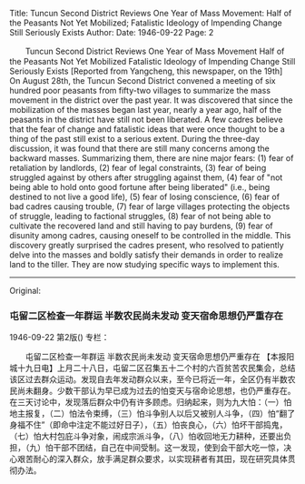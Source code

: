 Title: Tuncun Second District Reviews One Year of Mass Movement: Half of the Peasants Not Yet Mobilized; Fatalistic Ideology of Impending Change Still Seriously Exists
Author:
Date: 1946-09-22
Page: 2

　　Tuncun Second District Reviews One Year of Mass Movement
    Half of the Peasants Not Yet Mobilized
    Fatalistic Ideology of Impending Change Still Seriously Exists
    [Reported from Yangcheng, this newspaper, on the 19th] On August 28th, the Tuncun Second District convened a meeting of six hundred poor peasants from fifty-two villages to summarize the mass movement in the district over the past year. It was discovered that since the mobilization of the masses began last year, nearly a year ago, half of the peasants in the district have still not been liberated. A few cadres believe that the fear of change and fatalistic ideas that were once thought to be a thing of the past still exist to a serious extent. During the three-day discussion, it was found that there are still many concerns among the backward masses. Summarizing them, there are nine major fears: (1) fear of retaliation by landlords, (2) fear of legal constraints, (3) fear of being struggled against by others after struggling against them, (4) fear of "not being able to hold onto good fortune after being liberated" (i.e., being destined to not live a good life), (5) fear of losing conscience, (6) fear of bad cadres causing trouble, (7) fear of large villages protecting the objects of struggle, leading to factional struggles, (8) fear of not being able to cultivate the recovered land and still having to pay burdens, (9) fear of disunity among cadres, causing oneself to be controlled in the middle. This discovery greatly surprised the cadres present, who resolved to patiently delve into the masses and boldly satisfy their demands in order to realize land to the tiller. They are now studying specific ways to implement this.



<hr /> 

Original: 


### 屯留二区检查一年群运  半数农民尚未发动  变天宿命思想仍严重存在

1946-09-22
第2版()
专栏：

　　屯留二区检查一年群运
    半数农民尚未发动
    变天宿命思想仍严重存在
    【本报阳城十九日电】上月二十八日，屯留二区召集五十二个村的六百贫苦农民集会，总结该区过去群众运动。发现自去年发动群众以来，至今已将近一年，全区仍有半数农民尚未翻身。少数干部认为早已成为过去的怕变天与宿命论思想，也仍严重存在。在三天讨论中，发现落后群众中仍有许多顾虑。归纳起来，则为九大怕：（一）怕地主报复，（二）怕法令束缚，（三）怕斗争别人以后又被别人斗争，（四）怕“翻了身福不住”（即命中注定不能过好日子），（五）怕丧良心，（六）怕坏干部捣鬼，（七）怕大村包庇斗争对象，闹成宗派斗争，（八）怕收回地无力耕种，还要出负担，（九）怕干部不团结，自己在中间受制。这一发现，使到会干部大吃一惊，决心艰苦耐心的深入群众，放手满足群众要求，以实现耕者有其田，现在研究具体贯彻办法。
